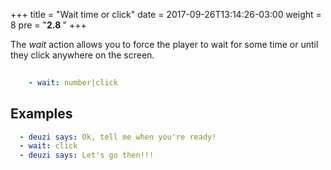 +++
title = "Wait time or click"
date =  2017-09-26T13:14:26-03:00
weight = 8
pre = "<b>2.8 </b>"
+++

The _wait_ action allows you to force the player to wait for some time or until they click anywhere on the screen.

```yaml
    
    - wait: number|click

```

## Examples
```yaml  
  - deuzi says: Ok, tell me when you're ready!
  - wait: click
  - deuzi says: Let's go then!!!
```